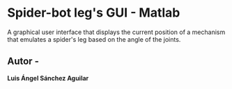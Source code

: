 # Spider-bot leg's GUI - Matlab
A graphical user interface that displays the current position of a mechanism that emulates a spider's leg based on the angle of the joints. 

## Autor -
**Luis Ángel Sánchez Aguilar**

